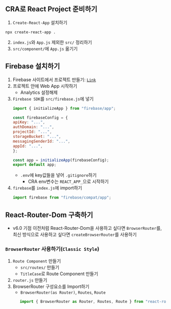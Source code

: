 ## CRA로 React Project 준비하기
1. `Create-React-App` 설치하기
```shell
npx create-react-app .
```
2. `index.js`와 `App.js` 제외한 `src/` 정리하기
3. `src/component/`에 `App.js` 옮기기

## Firebase 설치하기
1. Firebase 사이트에서 프로젝트 만들기: [`Link`](https://console.firebase.google.com/)
2. 프로젝트 안에 Web App 시작하기
   - Analytics 설정해제
3. `Firebase SDK`를 `src/firebase.js`에 넣기
   ```javascript
   import { initializeApp } from "firebase/app";

   const firebaseConfig = {
   apiKey: "...",
   authDomain: "...",
   projectId: "...",
   storageBucket: "...",
   messagingSenderId: "...",
   appId: "...",
   };

   const app = initializeApp(firebaseConfig);
   export default app;
   ```
   - `.env`에 key값들을 넣어 `.gitignore`하기
     - CRA env변수는 `REACT_APP_`으로 시작하기
4. `firebase`를 `index.js`에 import하기
   ```javascript
   import firebase from "firebase/compat/app";
   ```

## React-Router-Dom 구축하기
- v6.0 기점 이전처럼 React-Router-Dom을 사용하고 싶다면 `BrowserRouter`를,   
  최신 방식으로 사용하고 싶다면 `createBrowserRouter`를 사용하기

### `BrowserRouter` 사용하기(`Classic Style`)
1. `Route Component` 만들기
   - `src/routes/` 만들기
   - `TitleCase`로 Route Component 만들기
2. `router.js` 만들기
3. BrowserRouter 구성요소를 Import하기
   - `BrowserRouter(as Router)`, `Routes`, `Route`
   ```javascript
      import { BrowserRouter as Router, Routes, Route } from "react-router-dom";
   ```

## 